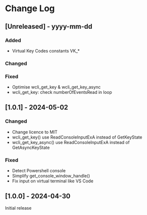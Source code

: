 # Change Log

## [Unreleased] - yyyy-mm-dd

### Added
- Virtual Key Codes constants VK_*

### Changed

### Fixed
- Optimise wcli_get_key & wcli_get_key_async
- wcli_get_key: check numberOfEventsRead in loop


## [1.0.1] - 2024-05-02

### Changed
- Change licence to MIT
- wcli_get_key() use ReadConsoleInputExA instead of GetKeyState
- wcli_get_key_async() use ReadConsoleInputExA instead of GetAsyncKeyState

### Fixed
- Detect Powershell console
- Simplify get_console_window_handle()
- Fix input on virtual terminal like VS Code

## [1.0.0] - 2024-04-30

Initial release


